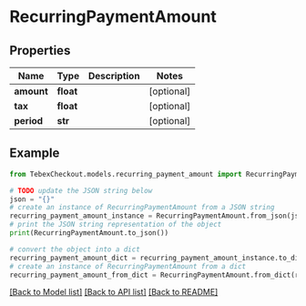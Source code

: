 # RecurringPaymentAmount


## Properties

Name | Type | Description | Notes
------------ | ------------- | ------------- | -------------
**amount** | **float** |  | [optional] 
**tax** | **float** |  | [optional] 
**period** | **str** |  | [optional] 

## Example

```python
from TebexCheckout.models.recurring_payment_amount import RecurringPaymentAmount

# TODO update the JSON string below
json = "{}"
# create an instance of RecurringPaymentAmount from a JSON string
recurring_payment_amount_instance = RecurringPaymentAmount.from_json(json)
# print the JSON string representation of the object
print(RecurringPaymentAmount.to_json())

# convert the object into a dict
recurring_payment_amount_dict = recurring_payment_amount_instance.to_dict()
# create an instance of RecurringPaymentAmount from a dict
recurring_payment_amount_from_dict = RecurringPaymentAmount.from_dict(recurring_payment_amount_dict)
```
[[Back to Model list]](../README.md#documentation-for-models) [[Back to API list]](../README.md#documentation-for-api-endpoints) [[Back to README]](../README.md)


